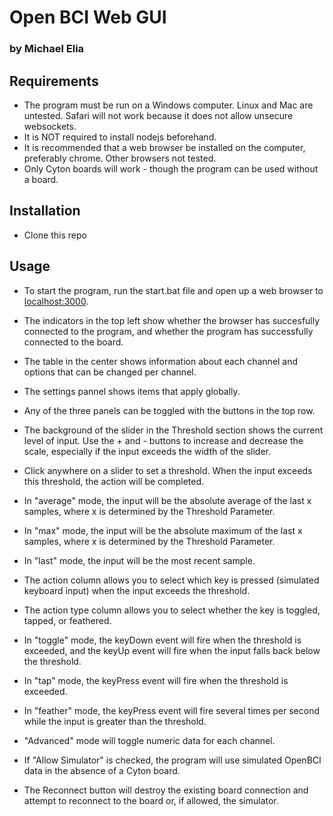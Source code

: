 # Open BCI Web GUI

### by Michael Elia

## Requirements

- The program must be run on a Windows computer. Linux and Mac are untested. Safari will not work because it does not allow unsecure websockets.
- It is NOT required to install nodejs beforehand. 
- It is recommended that a web browser be installed on the computer, preferably chrome. Other browsers not tested.
- Only Cyton boards will work - though the program can be used without a board.

## Installation

- Clone this repo

## Usage

- To start the program, run the start.bat file and open up a web browser to [localhost:3000](http://localhost:3000).

- The indicators in the top left show whether the browser has succesfully connected to the program, and whether the program has successfully connected to the board.
- The table in the center shows information about each channel and options that can be changed per channel.
- The settings pannel shows items that apply globally.

- Any of the three panels can be toggled with the buttons in the top row.

- The background of the slider in the Threshold section shows the current level of input. Use the + and - buttons to increase and decrease the scale, especially if the input exceeds the width of the slider.
- Click anywhere on a slider to set a threshold. When the input exceeds this threshold, the action will be completed.
- In "average" mode, the input will be the absolute average of the last x samples, where x is determined by the Threshold Parameter.
- In "max" mode, the input will be the absolute maximum of the last x samples, where x is determined by the Threshold Parameter.
- In "last" mode, the input will be the most recent sample.
- The action column allows you to select which key is pressed (simulated keyboard input) when the input exceeds the threshold.
- The action type column allows you to select whether the key is toggled, tapped, or feathered.
- In "toggle" mode, the keyDown event will fire when the threshold is exceeded, and the keyUp event will fire when the input falls back below the threshold.
- In "tap" mode, the keyPress event will fire when the threshold is exceeded.
- In "feather" mode, the keyPress event will fire several times per second while the input is greater than the threshold.

- "Advanced" mode will toggle numeric data for each channel.
- If "Allow Simulator" is checked, the program will use simulated OpenBCI data in the absence of a Cyton board.
- The Reconnect button will destroy the existing board connection and attempt to reconnect to the board or, if allowed, the simulator.
